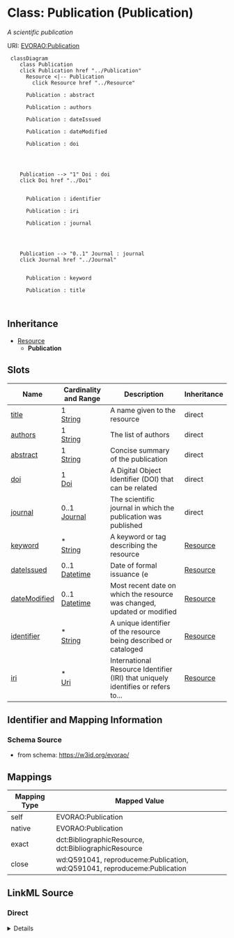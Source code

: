 

# Class: Publication (Publication) 


_A scientific publication_





URI: [EVORAO:Publication](https://w3id.org/evorao/Publication)






```mermaid
 classDiagram
    class Publication
    click Publication href "../Publication"
      Resource <|-- Publication
        click Resource href "../Resource"
      
      Publication : abstract
        
      Publication : authors
        
      Publication : dateIssued
        
      Publication : dateModified
        
      Publication : doi
        
          
    
    
    Publication --> "1" Doi : doi
    click Doi href "../Doi"

        
      Publication : identifier
        
      Publication : iri
        
      Publication : journal
        
          
    
    
    Publication --> "0..1" Journal : journal
    click Journal href "../Journal"

        
      Publication : keyword
        
      Publication : title
        
      
```





## Inheritance
* [Resource](Resource.md)
    * **Publication**



## Slots

| Name | Cardinality and Range | Description | Inheritance |
| ---  | --- | --- | --- |
| [title](title.md) | 1 <br/> [String](String.md) | A name given to the resource | direct |
| [authors](authors.md) | 1 <br/> [String](String.md) | The list of authors | direct |
| [abstract](abstract.md) | 1 <br/> [String](String.md) | Concise summary of the publication | direct |
| [doi](doi.md) | 1 <br/> [Doi](Doi.md) | A Digital Object Identifier (DOI) that can be related | direct |
| [journal](journal.md) | 0..1 <br/> [Journal](Journal.md) | The scientific journal in which the publication was published | direct |
| [keyword](keyword.md) | * <br/> [String](String.md) | A keyword or tag describing the resource | [Resource](Resource.md) |
| [dateIssued](dateIssued.md) | 0..1 <br/> [Datetime](Datetime.md) | Date of formal issuance (e | [Resource](Resource.md) |
| [dateModified](dateModified.md) | 0..1 <br/> [Datetime](Datetime.md) | Most recent date on which the resource was changed, updated or modified | [Resource](Resource.md) |
| [identifier](identifier.md) | * <br/> [String](String.md) | A unique identifier of the resource being described or cataloged | [Resource](Resource.md) |
| [iri](iri.md) | * <br/> [Uri](Uri.md) | International Resource Identifier (IRI) that uniquely identifies or refers to... | [Resource](Resource.md) |









## Identifier and Mapping Information







### Schema Source


* from schema: https://w3id.org/evorao/




## Mappings

| Mapping Type | Mapped Value |
| ---  | ---  |
| self | EVORAO:Publication |
| native | EVORAO:Publication |
| exact | dct:BibliographicResource, dct:BibliographicResource |
| close | wd:Q591041, reproduceme:Publication, wd:Q591041, reproduceme:Publication |







## LinkML Source

<!-- TODO: investigate https://stackoverflow.com/questions/37606292/how-to-create-tabbed-code-blocks-in-mkdocs-or-sphinx -->

### Direct

<details>
```yaml
name: Publication
description: A scientific publication
title: Publication
from_schema: https://w3id.org/evorao/
exact_mappings:
- dct:BibliographicResource
- dct:BibliographicResource
close_mappings:
- wd:Q591041
- reproduceme:Publication
- wd:Q591041
- reproduceme:Publication
is_a: Resource
slots:
- title
- authors
- abstract
- doi
- journal
slot_usage:
  title:
    name: title
    description: A name given to the resource
    title: title
    comments:
    - 'The title of the item should be as short and descriptive as possible. E.g.
      for virus products it should basically be based on the following Pattern: ''Virus
      name'', ''virus host type'', ''collection year'', ''country of collection''
      ex ''suspected epidemiological origin'', ''genotype'', ''strain'', ''variant
      name or specific feature'
    exact_mappings:
    - schema:name
    - rdfs:label
    slot_uri: dct:title
    domain_of:
    - Publication
    - Dataset
    - DataService
    - Term
    - License
    - Certification
    range: string
    required: true
    multivalued: false
  authors:
    name: authors
    description: The list of authors
    title: authors
    close_mappings:
    - wdp:P2093
    - schema:author
    related_mappings:
    - sio:001315
    - iao:0000321
    domain_of:
    - Publication
    range: string
    required: true
    multivalued: false
  abstract:
    name: abstract
    description: Concise summary of the publication
    title: abstract
    close_mappings:
    - dct:abstract
    - schema:abstract
    domain_of:
    - Publication
    range: string
    required: true
    multivalued: false
  doi:
    name: doi
    description: A Digital Object Identifier (DOI) that can be related
    title: DOI
    exact_mappings:
    - wdp:P356
    close_mappings:
    - reproduceme:doi
    broad_mappings:
    - dct:bibliographicCitation
    domain_of:
    - Publication
    - ProductOrService
    range: Doi
    required: true
    multivalued: false
  journal:
    name: journal
    description: The scientific journal in which the publication was published
    title: journal
    close_mappings:
    - wdp:P1433
    - biolink:published_in
    - uniprotrdfs:publishedIn
    domain_of:
    - Publication
    range: Journal
    required: false
    multivalued: false

```
</details>

### Induced

<details>
```yaml
name: Publication
description: A scientific publication
title: Publication
from_schema: https://w3id.org/evorao/
exact_mappings:
- dct:BibliographicResource
- dct:BibliographicResource
close_mappings:
- wd:Q591041
- reproduceme:Publication
- wd:Q591041
- reproduceme:Publication
is_a: Resource
slot_usage:
  title:
    name: title
    description: A name given to the resource
    title: title
    comments:
    - 'The title of the item should be as short and descriptive as possible. E.g.
      for virus products it should basically be based on the following Pattern: ''Virus
      name'', ''virus host type'', ''collection year'', ''country of collection''
      ex ''suspected epidemiological origin'', ''genotype'', ''strain'', ''variant
      name or specific feature'
    exact_mappings:
    - schema:name
    - rdfs:label
    slot_uri: dct:title
    domain_of:
    - Publication
    - Dataset
    - DataService
    - Term
    - License
    - Certification
    range: string
    required: true
    multivalued: false
  authors:
    name: authors
    description: The list of authors
    title: authors
    close_mappings:
    - wdp:P2093
    - schema:author
    related_mappings:
    - sio:001315
    - iao:0000321
    domain_of:
    - Publication
    range: string
    required: true
    multivalued: false
  abstract:
    name: abstract
    description: Concise summary of the publication
    title: abstract
    close_mappings:
    - dct:abstract
    - schema:abstract
    domain_of:
    - Publication
    range: string
    required: true
    multivalued: false
  doi:
    name: doi
    description: A Digital Object Identifier (DOI) that can be related
    title: DOI
    exact_mappings:
    - wdp:P356
    close_mappings:
    - reproduceme:doi
    broad_mappings:
    - dct:bibliographicCitation
    domain_of:
    - Publication
    - ProductOrService
    range: Doi
    required: true
    multivalued: false
  journal:
    name: journal
    description: The scientific journal in which the publication was published
    title: journal
    close_mappings:
    - wdp:P1433
    - biolink:published_in
    - uniprotrdfs:publishedIn
    domain_of:
    - Publication
    range: Journal
    required: false
    multivalued: false
attributes:
  title:
    name: title
    description: A name given to the resource
    title: title
    comments:
    - 'The title of the item should be as short and descriptive as possible. E.g.
      for virus products it should basically be based on the following Pattern: ''Virus
      name'', ''virus host type'', ''collection year'', ''country of collection''
      ex ''suspected epidemiological origin'', ''genotype'', ''strain'', ''variant
      name or specific feature'
    from_schema: https://w3id.org/evorao/
    exact_mappings:
    - schema:name
    - rdfs:label
    rank: 1000
    slot_uri: dct:title
    alias: title
    owner: Publication
    domain_of:
    - Publication
    - Dataset
    - DataService
    - Term
    - License
    - Certification
    range: string
    required: true
    multivalued: false
  authors:
    name: authors
    description: The list of authors
    title: authors
    from_schema: https://w3id.org/evorao/
    close_mappings:
    - wdp:P2093
    - schema:author
    related_mappings:
    - sio:001315
    - iao:0000321
    rank: 1000
    alias: authors
    owner: Publication
    domain_of:
    - Publication
    range: string
    required: true
    multivalued: false
  abstract:
    name: abstract
    description: Concise summary of the publication
    title: abstract
    from_schema: https://w3id.org/evorao/
    close_mappings:
    - dct:abstract
    - schema:abstract
    rank: 1000
    alias: abstract
    owner: Publication
    domain_of:
    - Publication
    range: string
    required: true
    multivalued: false
  doi:
    name: doi
    description: A Digital Object Identifier (DOI) that can be related
    title: DOI
    from_schema: https://w3id.org/evorao/
    exact_mappings:
    - wdp:P356
    close_mappings:
    - reproduceme:doi
    broad_mappings:
    - dct:bibliographicCitation
    rank: 1000
    alias: doi
    owner: Publication
    domain_of:
    - Publication
    - ProductOrService
    range: Doi
    required: true
    multivalued: false
  journal:
    name: journal
    description: The scientific journal in which the publication was published
    title: journal
    from_schema: https://w3id.org/evorao/
    close_mappings:
    - wdp:P1433
    - biolink:published_in
    - uniprotrdfs:publishedIn
    rank: 1000
    alias: journal
    owner: Publication
    domain_of:
    - Publication
    range: Journal
    required: false
    multivalued: false
  keyword:
    name: keyword
    description: A keyword or tag describing the resource
    title: keyword
    from_schema: https://w3id.org/evorao/
    rank: 1000
    slot_uri: dcat:keyword
    alias: keyword
    owner: Publication
    domain_of:
    - Resource
    range: string
    required: false
    multivalued: true
  dateIssued:
    name: dateIssued
    description: Date of formal issuance (e.g., publication) of the resource
    title: date issued
    comments:
    - encoded using the relevant ISO 8601 Date and Time compliant string [DATETIME]
    from_schema: https://w3id.org/evorao/
    exact_mappings:
    - sepio:0000051
    close_mappings:
    - schema:datePublished
    - schema:dateCreated
    rank: 1000
    slot_uri: dct:issued
    alias: dateIssued
    owner: Publication
    domain_of:
    - Resource
    range: datetime
    required: false
    multivalued: false
  dateModified:
    name: dateModified
    description: Most recent date on which the resource was changed, updated or modified
    title: date modified
    comments:
    - encoded using the relevant ISO 8601 Date and Time compliant string [DATETIME]
    from_schema: https://w3id.org/evorao/
    exact_mappings:
    - sepio:0000036
    close_mappings:
    - schema:dateModified
    rank: 1000
    slot_uri: dct:modified
    alias: dateModified
    owner: Publication
    domain_of:
    - Resource
    range: datetime
    required: false
    multivalued: false
  identifier:
    name: identifier
    description: A unique identifier of the resource being described or cataloged
    title: identifier
    comments:
    - The identifier is a text string which is assigned to the resource to provide
      an unambiguous reference within a particular context. Persistent identifiers
      should be provided as HTTP URIs
    from_schema: https://w3id.org/evorao/
    exact_mappings:
    - schema:identifier
    rank: 1000
    slot_uri: dct:identifier
    alias: identifier
    owner: Publication
    domain_of:
    - Resource
    range: string
    required: false
    multivalued: true
  iri:
    name: iri
    description: International Resource Identifier (IRI) that uniquely identifies
      or refers to the resource. IRIs include URIs, and URIs include URLs
    title: IRI
    comments:
    - An IRI is a global identifier standardized by IETF RFC 3987. It may or may not
      be resolvable on the web. IRIs include URIs, and URIs include URLs
    from_schema: https://w3id.org/evorao/
    close_mappings:
    - biolink:iri
    related_mappings:
    - mi:url
    narrow_mappings:
    - schema:url
    rank: 1000
    is_a: identifier
    alias: iri
    owner: Publication
    domain_of:
    - Resource
    range: uri
    required: false
    multivalued: true

```
</details>